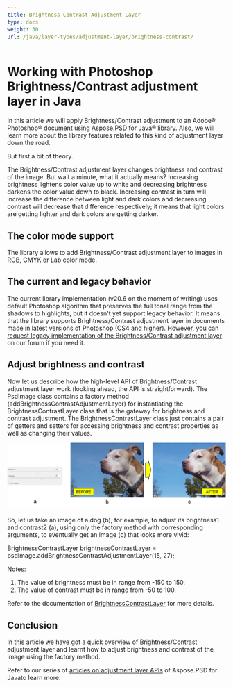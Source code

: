 ```yaml
---
title: Brightness Contrast Adjustment Layer
type: docs
weight: 30
url: /java/layer-types/adjustment-layer/brightness-contrast/
---
```


# Working with Photoshop Brightness/Contrast adjustment layer in Java

In this article we will apply Brightness/Contrast adjustment to an Adobe® Photoshop® document using Aspose.PSD for Java® library. Also, we will learn more about the library features related to this kind of adjustment layer down the road.

But first a bit of theory.

The Brightness/Contrast adjustment layer changes brightness and contrast of the image. But wait a minute, what it actually means? Increasing brightness lightens color value up to white and decreasing brightness darkens the color value down to black. Increasing contrast in turn will increase the difference between light and dark colors and decreasing contrast will decrease that difference respectively; it means that light colors are getting lighter and dark colors are getting darker.

## The color mode support

The library allows to add Brightness/Contrast adjustment layer to images in RGB, CMYK or Lab color mode.

## The current and legacy behavior

The current library implementation (v20.6 on the moment of writing) uses default Photoshop algorithm that preserves the full tonal range from the shadows to highlights, but it doesn&#39;t yet support legacy behavior. It means that the library supports Brightness/Contrast adjustment layer in documents made in latest versions of Photoshop (CS4 and higher). However, you can [request legacy implementation of the Brightness/Contrast adjustment layer](https://forum.aspose.com/c/psd) on our forum if you need it.

## Adjust brightness and contrast

Now let us describe how the high-level API of Brightness/Contrast adjustment layer work (looking ahead, the API is straightforward). The PsdImage class contains a factory method (addBrightnessContrastAdjustmentLayer) for instantiating the BrightnessContrastLayer class that is the gateway for brightness and contrast adjustment. The BrightnessContrastLayer class just contains a pair of getters and setters for accessing brightness and contrast properties as well as changing their values.

![|Brightness/Contrast Adjustment Layer Example in PSD](brightness-contrast-psd-adjustment-layer-figure-1.png)

So, let us take an image of a dog (b), for example, to adjust its brightness1 and contrast2 (a), using only the factory method with corresponding arguments, to eventually get an image (c) that looks more vivid:

BrightnessContrastLayer brightnessContrastLayer = psdImage.addBrightnessContrastAdjustmentLayer(15, 27);

Notes:

1. The value of brightness must be in range from -150 to 150.
2. The value of contrast must be in range from -50 to 100.

Refer to the documentation of [BrightnessContrastLayer](https://apireference.aspose.com/psd/java/com.aspose.psd.fileformats.psd.layers.adjustmentlayers/BrightnessContrastLayer) for more details.

## Conclusion

In this article we have got a quick overview of Brightness/Contrast adjustment layer and learnt how to adjust brightness and contrast of the image using the factory method.

Refer to our series of [articles on adjustment layer APIs](/psd/java/layer-types/adjustment-layer/) of Aspose.PSD for Javato learn more.